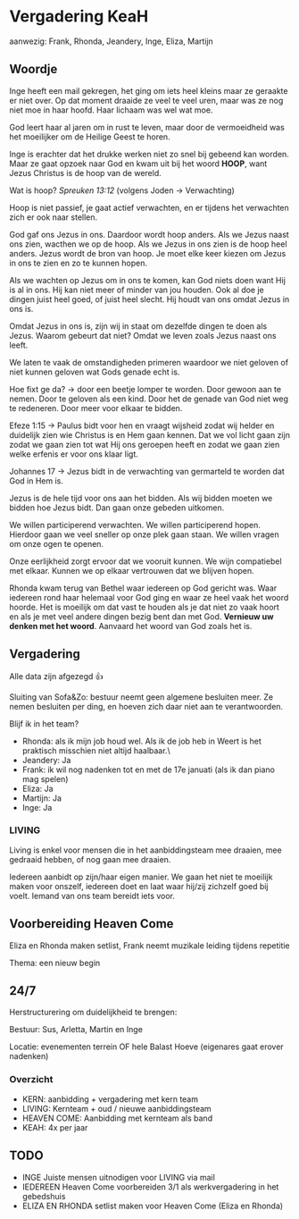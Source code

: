 # Vergadering KeaH

aanwezig: Frank, Rhonda, Jeandery, Inge, Eliza, Martijn

## Woordje

Inge heeft een mail gekregen, het ging om iets heel kleins maar ze geraakte er niet over. Op dat moment draaide ze veel te veel uren, maar was ze nog niet moe in haar hoofd. Haar lichaam was wel wat moe.

God leert haar al jaren om in rust te leven, maar door de vermoeidheid was het moeilijker om de Heilige Geest te horen.

Inge is erachter dat het drukke werken niet zo snel bij gebeend kan worden. Maar ze gaat opzoek naar God en kwam uit bij het woord **HOOP**, want Jezus Christus is de hoop van de wereld.

Wat is hoop? *Spreuken 13:12*  (volgens Joden -> Verwachting)

Hoop is niet passief, je gaat actief verwachten, en er tijdens het verwachten zich er ook naar stellen.

God gaf ons Jezus in ons. Daardoor wordt hoop anders. Als we Jezus naast ons zien, wacthen we op de hoop. Als we Jezus in ons zien is de hoop heel anders. Jezus wordt de bron van hoop. Je moet elke keer kiezen om Jezus in ons te zien en zo te kunnen hopen.

Als we wachten op Jezus om in ons te komen, kan God niets doen want Hij is al in ons. Hij kan niet meer of minder van jou houden. Ook al doe je dingen juist heel goed, of juist heel slecht. Hij houdt van ons omdat Jezus in ons is.

Omdat Jezus in ons is, zijn wij in staat om dezelfde dingen te doen als Jezus. Waarom gebeurt dat niet? Omdat we leven zoals Jezus naast ons leeft.

We laten te vaak de omstandigheden primeren waardoor we niet geloven of niet kunnen geloven wat Gods genade echt is.

Hoe fixt ge da? -> door een beetje lomper te worden. Door gewoon aan te nemen. Door te geloven als een kind. Door het de genade van God niet weg te redeneren. Door meer voor elkaar te bidden.

Efeze 1:15 -> Paulus bidt voor hen en vraagt wijsheid zodat wij helder en duidelijk zien wie Christus is en Hem gaan kennen. Dat we vol licht gaan zijn zodat we gaan zien tot wat Hij ons geroepen heeft en zodat we gaan zien welke erfenis er voor ons klaar ligt.

Johannes 17 -> Jezus bidt in de verwachting van germarteld te worden dat God in Hem is.

Jezus is de hele tijd voor ons aan het bidden. Als wij bidden moeten we bidden hoe Jezus bidt. Dan gaan onze gebeden uitkomen.

We willen participerend verwachten. We willen participerend hopen. Hierdoor gaan we veel sneller op onze plek gaan staan.
We willen vragen om onze ogen te openen.

Onze eerlijkheid zorgt ervoor dat we vooruit kunnen. We wijn compatiebel met elkaar. Kunnen we op elkaar vertrouwen dat we blijven hopen.

Rhonda kwam terug van Bethel waar iedereen op God gericht was. Waar iedereen rond haar helemaal voor God ging en waar ze heel vaak het woord hoorde. Het is moeilijk om dat vast te houden als je dat niet zo vaak hoort en als je met veel andere dingen bezig bent dan met God. **Vernieuw uw denken met het woord**. Aanvaard het woord van God zoals het is.

## Vergadering

Alle data zijn afgezegd 👍

Sluiting van Sofa&Zo: bestuur neemt geen algemene besluiten meer. Ze nemen besluiten per ding, en hoeven zich daar niet aan te verantwoorden.

Blijf ik in het team?

- Rhonda: als ik mijn job houd wel. Als ik de job heb in Weert is het praktisch misschien niet altijd haalbaar.\
- Jeandery: Ja
- Frank: ik wil nog nadenken tot en met de 17e januati (als ik dan piano mag spelen)
- Eliza: Ja
- Martijn: Ja
- Inge: Ja

### LIVING

Living is enkel voor mensen die in het aanbiddingsteam mee draaien, mee gedraaid hebben, of nog gaan mee draaien.

Iedereen aanbidt op zijn/haar eigen manier. We gaan het niet te moeilijk maken voor onszelf, iedereen doet en laat waar hij/zij zichzelf goed bij voelt. Iemand van ons team bereidt iets voor.

## Voorbereiding Heaven Come

Eliza en Rhonda maken setlist, Frank neemt muzikale leiding tijdens repetitie

Thema: een nieuw begin

## 24/7

Herstructurering om duidelijkheid te brengen:

Bestuur: Sus, Arletta, Martin en Inge

Locatie: evenementen terrein OF hele Balast Hoeve (eigenares gaat erover nadenken)

### Overzicht

- KERN: aanbidding + vergadering met kern team
- LIVING: Kernteam + oud / nieuwe aanbiddingsteam
- HEAVEN COME: Aanbidding met kernteam als band
- KEAH: 4x per jaar

## TODO

- INGE Juiste mensen uitnodigen voor LIVING via mail
- IEDEREEN Heaven Come voorbereiden 3/1 als werkvergadering in het gebedshuis
- ELIZA EN RHONDA setlist maken voor Heaven Come (Eliza en Rhonda)